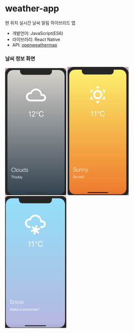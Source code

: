 # weather-app
현 위치 실시간 날씨 알림 하이브리드 앱
- 개발언어: JavaScript(ES6)
- 라이브러리: React Native
- API: [openweathermap](https://openweathermap.org/)

### 날씨 정보 화면
<img src="img/weatherapp-cloud.png" width="200">
<img src="img/weatherapp-sunny.png" width="200">
<img src="img/weatherapp-snow.png" width="200">